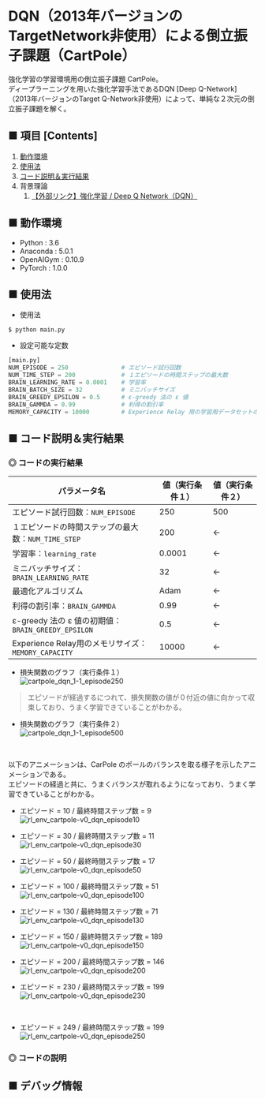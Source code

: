 # DQN（2013年バージョンのTargetNetwork非使用）による倒立振子課題（CartPole）
強化学習の学習環境用の倒立振子課題 CartPole。<br>
ディープラーニングを用いた強化学習手法であるDQN [Deep Q-Network] （2013年バージョンのTarget Q-Network非使用）によって、単純な２次元の倒立振子課題を解く。<br>

## ■ 項目 [Contents]
1. [動作環境](#動作環境)
1. [使用法](#使用法)
1. [コード説明＆実行結果](#コード説明＆実行結果)
1. 背景理論
    1. [【外部リンク】強化学習 / Deep Q Network（DQN）](https://github.com/Yagami360/My_NoteBook/blob/master/%E6%83%85%E5%A0%B1%E5%B7%A5%E5%AD%A6/%E6%83%85%E5%A0%B1%E5%B7%A5%E5%AD%A6_%E6%A9%9F%E6%A2%B0%E5%AD%A6%E7%BF%92_%E5%BC%B7%E5%8C%96%E5%AD%A6%E7%BF%92.md#DeepQNetwork)


## ■ 動作環境

- Python : 3.6
- Anaconda : 5.0.1
- OpenAIGym : 0.10.9
- PyTorch : 1.0.0

## ■ 使用法

- 使用法
```
$ python main.py
```

- 設定可能な定数
```python
[main.py]
NUM_EPISODE = 250               # エピソード試行回数
NUM_TIME_STEP = 200             # １エピソードの時間ステップの最大数
BRAIN_LEARNING_RATE = 0.0001    # 学習率
BRAIN_BATCH_SIZE = 32           # ミニバッチサイズ
BRAIN_GREEDY_EPSILON = 0.5      # ε-greedy 法の ε 値
BRAIN_GAMMDA = 0.99             # 利得の割引率
MEMORY_CAPACITY = 10000         # Experience Relay 用の学習用データセットのメモリの最大の長さ
```

<a id="コード説明＆実行結果"></a>

## ■ コード説明＆実行結果

### ◎ コードの実行結果

|パラメータ名|値（実行条件１）|値（実行条件２）|
|---|---|---|
|エピソード試行回数：`NUM_EPISODE`|250|500|
|１エピソードの時間ステップの最大数：`NUM_TIME_STEP`|200|←|
|学習率：`learning_rate`|0.0001|←|
|ミニバッチサイズ：`BRAIN_LEARNING_RATE`|32|←|
|最適化アルゴリズム|Adam|←|
|利得の割引率：`BRAIN_GAMMDA`|0.99|←|
|ε-greedy 法の ε 値の初期値：`BRAIN_GREEDY_EPSILON`|0.5|←|
|Experience Relay用のメモリサイズ：`MEMORY_CAPACITY`|10000|←|

- 損失関数のグラフ（実行条件１）<br>
![cartpole_dqn_1-1_episode250](https://user-images.githubusercontent.com/25688193/52705363-11318980-2fc6-11e9-943a-055d4961a2cc.png)<br>
> エピソードが経過するにつれて、損失関数の値が０付近の値に向かって収束しており、うまく学習できていることがわかる。<br>

- 損失関数のグラフ（実行条件２）<br>
![cartpole_dqn_1-1_episode500](https://user-images.githubusercontent.com/25688193/52709653-b4879c00-2fd0-11e9-9358-fa7208c0bd71.png)<br>

<!--
![cartpole_dqn_1-1_episode500](https://user-images.githubusercontent.com/25688193/52705418-29090d80-2fc6-11e9-9ccf-eb38bc97e5bc.png)<br>
> 収束していたloss値が突然発散して、その後収束しなくなる？<br>
-->

<br>

以下のアニメーションは、CarPole のポールのバランスを取る様子を示したアニメーションである。<br>
エピソードの経過と共に、うまくバランスが取れるようになっており、うまく学習できていることがわかる。<br>
<!--
※ ポールを左右に振りながらバランスを取るときの振り幅が、Q学習や Sarsa では大きかったのに対して、この DQN では小さい傾向がある？<br>
-->

- エピソード = 10 / 最終時間ステップ数 = 9<br>
![rl_env_cartpole-v0_dqn_episode10](https://user-images.githubusercontent.com/25688193/52705600-a3d22880-2fc6-11e9-9d0a-4ed5a2d9d285.gif)<br>

- エピソード = 30 / 最終時間ステップ数 = 11<br>
![rl_env_cartpole-v0_dqn_episode30](https://user-images.githubusercontent.com/25688193/52705604-a59bec00-2fc6-11e9-8732-046ad3004d3d.gif)<br>

- エピソード = 50 / 最終時間ステップ数 = 17<br>
![rl_env_cartpole-v0_dqn_episode50](https://user-images.githubusercontent.com/25688193/52705608-a896dc80-2fc6-11e9-97d0-1d8b7fb1e8eb.gif)<br>

- エピソード = 100 / 最終時間ステップ数 = 51
![rl_env_cartpole-v0_dqn_episode100](https://user-images.githubusercontent.com/25688193/52705611-aaf93680-2fc6-11e9-8d45-c413e69e2574.gif)<br>

- エピソード = 130 / 最終時間ステップ数 = 71<br>
![rl_env_cartpole-v0_dqn_episode130](https://user-images.githubusercontent.com/25688193/52705791-1f33da00-2fc7-11e9-8d64-ff7e8d757cfc.gif)<br>

- エピソード = 150 / 最終時間ステップ数 = 189
![rl_env_cartpole-v0_dqn_episode150](https://user-images.githubusercontent.com/25688193/52705651-c95f3200-2fc6-11e9-9497-dee26ee311d3.gif)<br>

- エピソード = 200 / 最終時間ステップ数 = 146
![rl_env_cartpole-v0_dqn_episode200](https://user-images.githubusercontent.com/25688193/52705656-ccf2b900-2fc6-11e9-8124-16df0d171e5f.gif)<br>

- エピソード = 230 / 最終時間ステップ数 = 199<br>
![rl_env_cartpole-v0_dqn_episode230](https://user-images.githubusercontent.com/25688193/52705664-d0864000-2fc6-11e9-91e0-74b792c51ede.gif)
<br>

- エピソード = 249 / 最終時間ステップ数 = 199
![rl_env_cartpole-v0_dqn_episode250](https://user-images.githubusercontent.com/25688193/52705670-d3813080-2fc6-11e9-8c95-d3046db0e2eb.gif)<br>

### ◎ コードの説明


## ■ デバッグ情報

